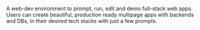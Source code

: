A web-dev environment to prompt, run, edit and demo full-stack web apps. Users can create beautiful, production ready multipage apps with backends and DBs, in their desired tech stacks with just a few prompts.
